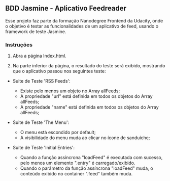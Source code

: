 ## BDD Jasmine - Aplicativo Feedreader
Esse projeto faz parte da formação Nanodegree Frontend da Udacity, onde o objetivo é testar as funcionalidades de um aplicativo de feed, usando o framework de teste Jasmine.

### Instruções

1. Abra a página Index.html.

2. Na parte inferior da página, o resultado do teste será exibido, mostrando que o aplicativo passou nos seguintes teste:

  * Suite de Teste 'RSS Feeds':
    * Existe pelo menos um objeto no Array allFeeds;
    * A propriedade "url" está definida em todos os objetos do Array allFeeds;
    * A propriedade "name" está definida em todos os objetos do Array allFeeds;

  * Suite de Teste 'The Menu':
    * O menu está escondido por default;
    * A visibilidade do menu muda ao clicar no ícone de sanduíche;

  * Suite de Teste 'Initial Entries':  
    * Quando a função assíncrona "loadFeed" é executada com sucesso, pelo menos um elemento ".entry" é carregado/exibido.
    * Quando o parâmetro da função assíncrona "loadFeed" muda, o conteúdo exibido no container ".feed" também muda.
